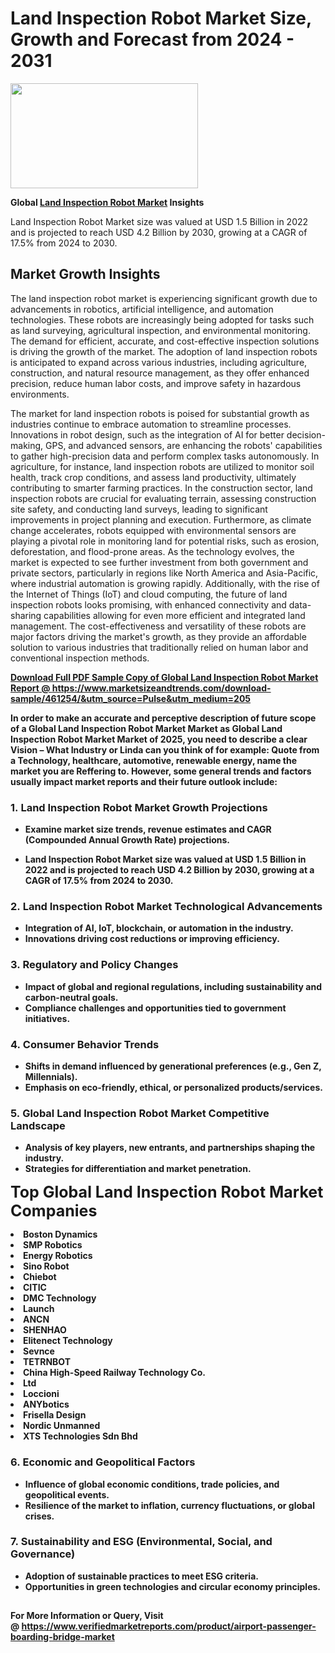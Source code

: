 <H1>Land Inspection Robot Market Size, Growth and Forecast from 2024 - 2031</H1><img class="aligncenter size-medium wp-image-584254" src="https://thirdeyenews.in/wp-content/uploads/2024/09/Global-Market-Research-300x168.jpeg" alt="" width="300" height="168" /><p><strong>Global&nbsp;<a href="https://www.marketsizeandtrends.com/download-sample/461254/&amp;utm_source=Pulse&amp;utm_medium=205">Land Inspection Robot Market</a> Insights</strong></p><p>Land Inspection Robot Market size was valued at USD 1.5 Billion in 2022 and is projected to reach USD 4.2 Billion by 2030, growing at a CAGR of 17.5% from 2024 to 2030.</p><p><h2>Market Growth Insights</h2> <p>The land inspection robot market is experiencing significant growth due to advancements in robotics, artificial intelligence, and automation technologies. These robots are increasingly being adopted for tasks such as land surveying, agricultural inspection, and environmental monitoring. The demand for efficient, accurate, and cost-effective inspection solutions is driving the growth of the market. The adoption of land inspection robots is anticipated to expand across various industries, including agriculture, construction, and natural resource management, as they offer enhanced precision, reduce human labor costs, and improve safety in hazardous environments.</p> <p><strong><a href="#"></a></strong></p> <p>The market for land inspection robots is poised for substantial growth as industries continue to embrace automation to streamline processes. Innovations in robot design, such as the integration of AI for better decision-making, GPS, and advanced sensors, are enhancing the robots' capabilities to gather high-precision data and perform complex tasks autonomously. In agriculture, for instance, land inspection robots are utilized to monitor soil health, track crop conditions, and assess land productivity, ultimately contributing to smarter farming practices. In the construction sector, land inspection robots are crucial for evaluating terrain, assessing construction site safety, and conducting land surveys, leading to significant improvements in project planning and execution. Furthermore, as climate change accelerates, robots equipped with environmental sensors are playing a pivotal role in monitoring land for potential risks, such as erosion, deforestation, and flood-prone areas. As the technology evolves, the market is expected to see further investment from both government and private sectors, particularly in regions like North America and Asia-Pacific, where industrial automation is growing rapidly. Additionally, with the rise of the Internet of Things (IoT) and cloud computing, the future of land inspection robots looks promising, with enhanced connectivity and data-sharing capabilities allowing for even more efficient and integrated land management. The cost-effectiveness and versatility of these robots are major factors driving the market's growth, as they provide an affordable solution to various industries that traditionally relied on human labor and conventional inspection methods. <p><strong><a href="#"></p><p><span class=""><strong>Download Full PDF Sample Copy of Global Land Inspection Robot Market Report</strong> @ <a href="https://www.marketsizeandtrends.com/download-sample/461254/&amp;utm_source=Pulse&amp;utm_medium=205" target="_blank">https://www.marketsizeandtrends.com/download-sample/461254/&amp;utm_source=Pulse&amp;utm_medium=205</a></span></p><p>In order to make an accurate and perceptive description of future scope of a Global&nbsp;Land Inspection Robot Market Market as Global&nbsp;Land Inspection Robot Market Market of 2025, you need to describe a clear Vision &ndash; What Industry or Linda can you think of for example: Quote from a Technology, healthcare, automotive, renewable energy, name the market you are Reffering to. However, some general trends and factors usually impact market reports and their future outlook include:</p><h3>1.&nbsp;<strong>Land Inspection Robot Market Growth Projections</strong></h3><ul><li>Examine market size trends, revenue estimates and CAGR (Compounded Annual Growth Rate) projections.</li><li><p>Land Inspection Robot Market size was valued at USD 1.5 Billion in 2022 and is projected to reach USD 4.2 Billion by 2030, growing at a CAGR of 17.5% from 2024 to 2030.</p></li></ul><h3>2.&nbsp;<strong>Land Inspection Robot Market Technological Advancements</strong></h3><ul><li>Integration of AI, IoT, blockchain, or automation in the industry.</li><li>Innovations driving cost reductions or improving efficiency.</li></ul><h3>3.&nbsp;<strong>Regulatory and Policy Changes</strong></h3><ul><li>Impact of global and regional regulations, including sustainability and carbon-neutral goals.</li><li>Compliance challenges and opportunities tied to government initiatives.</li></ul><h3>4.&nbsp;<strong>Consumer Behavior Trends</strong></h3><ul><li>Shifts in demand influenced by generational preferences (e.g., Gen Z, Millennials).</li><li>Emphasis on eco-friendly, ethical, or personalized products/services.</li></ul><h3>5.&nbsp;<strong>Global Land Inspection Robot Market Competitive Landscape</strong></h3><ul><li>Analysis of key players, new entrants, and partnerships shaping the industry.</li><li>Strategies for differentiation and market penetration.</li></ul><p data-pm-slice="1 1 []"><span style="color: inherit; font-family: inherit; font-size: 25px;">Top Global Land Inspection Robot Market Companies</span></p><div class="" data-test-id=""><p><li>Boston Dynamics</li><li> SMP Robotics</li><li> Energy Robotics</li><li> Sino Robot</li><li> Chiebot</li><li> CITIC</li><li> DMC Technology</li><li> Launch</li><li> ANCN</li><li> SHENHAO</li><li> Elitenect Technology</li><li> Sevnce</li><li> TETRNBOT</li><li> China High-Speed Railway Technology Co.</li><li>Ltd</li><li> Loccioni</li><li> ANYbotics</li><li> Frisella Design</li><li> Nordic Unmanned</li><li> XTS Technologies Sdn Bhd</li></p></div><h3>6.&nbsp;<strong>Economic and Geopolitical Factors</strong></h3><ul><li>Influence of global economic conditions, trade policies, and geopolitical events.</li><li>Resilience of the market to inflation, currency fluctuations, or global crises.</li></ul><h3>7.&nbsp;<strong>Sustainability and ESG (Environmental, Social, and Governance)</strong></h3><ul><li>Adoption of sustainable practices to meet ESG criteria.</li><li>Opportunities in green technologies and circular economy principles.</li></ul><h2><strong style="font-size: 14px;">For More Information or Query, Visit @&nbsp;</strong><a style="background-color: #ffffff; font-size: 14px;" href="https://www.marketsizeandtrends.com/report/land-inspection-robot-market/" target="_blank">https://www.verifiedmarketreports.com/product/airport-passenger-boarding-bridge-market</a></h2>

